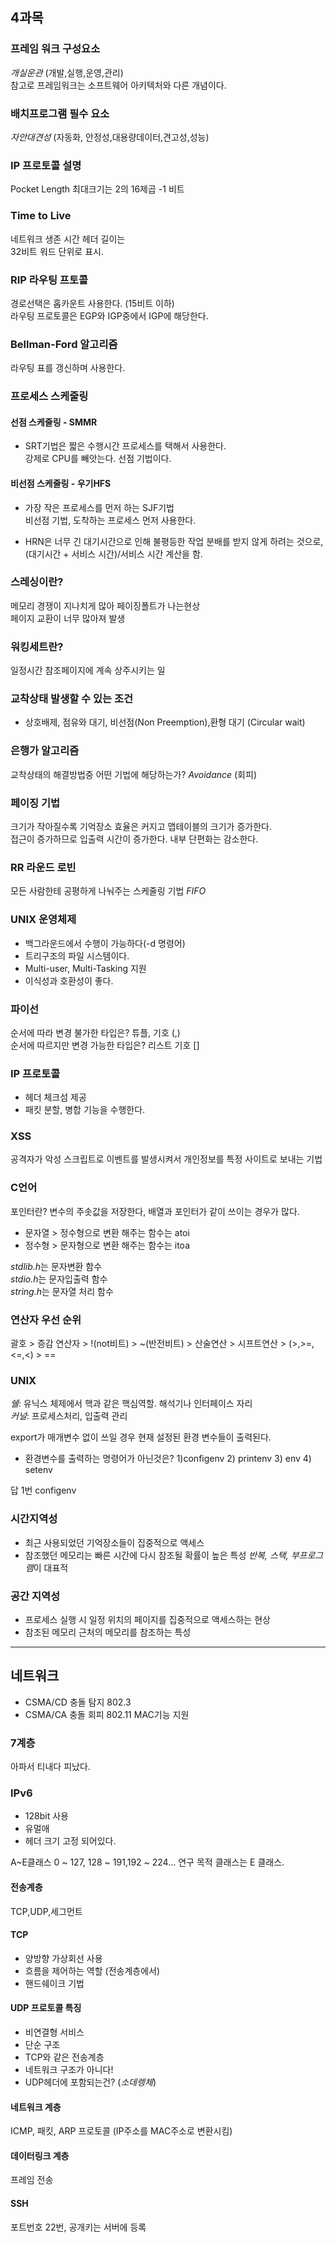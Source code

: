 ## 4과목

### 프레임 워크 구성요소
*개실운관* (개발,실행,운영,관리)\
참고로 프레임워크는 소프트웨어 아키텍처와 다른 개념이다.

### 배치프로그램 필수 요소
*자안대견성*
(자동화, 안정성,대용량데이터,견고성,성능)

### IP 프로토콜 설명
Pocket Length 최대크기는 2의 16제곱 -1 비트

### Time to Live
네트워크 생존 시간
헤더 길이는 \
32비트 워드 단위로 표시.

### RIP 라우팅 프토콜
경로선택은 홉카운트 사용한다. (15비트 이하)\
라우팅 프로토콜은 EGP와 IGP중에서 IGP에 해당한다.

### Bellman-Ford 알고리즘
라우팅 표를 갱신하며 사용한다.

### 프로세스 스케줄링

#### 선점 스케줄링 - SMMR


* SRT기법은 짧은 수행시간 프로세스를 택해서 사용한다. \
  강제로 CPU를 빼앗는다. 선점 기법이다.


#### 비선점 스케줄링 - 우기HFS
* 가장 작은 프로세스를 먼저 하는 SJF기법\
  비선점 기법, 도착하는 프로세스 먼저 사용한다.

* HRN은 너무 긴 대기시간으로 인해 불평등한 작업 분배를 받지 않게 하려는 것으로,
(대기시간 + 서비스 시간)/서비스 시간 계산을 함.

### 스레싱이란?
메모리 경쟁이 지나치게 많아 페이징폴트가 나는현상\
페이지 교환이 너무 많아져 발생

### 워킹세트란?
일정시간 참조페이지에 계속 상주시키는 일


### 교착상태 발생할 수 있는 조건
- 상호배제, 점유와 대기, 비선점(Non Preemption),환형 대기 (Circular wait)

### 은행가 알고리즘
교착상태의 해결방법중 어떤 기법에 해당하는가? *Avoidance* (회피)


### 페이징 기법
크기가 작아질수록 기억장소 효율은 커지고 맵테이블의 크기가 증가한다.\
접근이 증가하므로 입출력 시간이 증가한다. 내부 단편화는 감소한다.


### RR 라운드 로빈
모든 사람한테 공평하게 나눠주는 스케줄링 기법 *FIFO*

### UNIX 운영체제
- 백그라운드에서 수행이 가능하다(-d 명령어)
- 트리구조의 파일 시스템이다.
- Multi-user, Multi-Tasking 지원
- 이식성과 호환성이 좋다.


### 파이선
순서에 따라 변경 불가한 타입은? 튜플, 기호 (,)\
순서에 따르지만 변경 가능한 타입은? 리스트 기호 []

### IP 프로토콜
- 헤더 체크섬 제공
- 패킷 분할, 병합 기능을 수행한다.

### XSS
공격자가 악성 스크립트로 이벤트를 발생시켜서 개인정보를 특정 사이트로 보내는 기법

### C언어
포인터란?
변수의 주솟값을 저장한다, 배열과 포인터가 같이 쓰이는 경우가 많다.

* 문자열 > 정수형으로 변환 해주는 함수는 atoi
* 정수형 > 문자형으로 변환 해주는 함수는 itoa

*stdlib.h*는 문자변환 함수\
*stdio.h*는 문자입출력 함수\
*string.h*는 문자열 처리 함수

### 연산자 우선 순위
괄호 > 증감 연산자 > !(not비트) > ~(반전비트) > 산술연산 > 시프트연산 > (>,>=,<=,<) > ==

### UNIX
*쉘*: 유닉스 체제에서 핵과 같은 핵심역할. 해석기나 인터페이스 자리 \
*커널*: 프로세스처리, 입출력 관리

export가 매개변수 없이 쓰일 경우 현재 설정된 환경 변수들이 출력된다.

* 환경변수를 출력하는 명령어가 아닌것은?
1)configenv 2) printenv 3) env 4) setenv

답 1번 configenv

### 시간지역성
- 최근 사용되었던 기억장소들이 집중적으로 액세스
- 참조했던 메모리는 빠른 시간에 다시 참조될 확률이 높은 특성
*반복, 스택, 부프로그램*이 대표적

### 공간 지역성
- 프로세스 실행 시 일정 위치의 페이지를 집중적으로 액세스하는 현상
- 참조된 메모리 근처의 메모리를 참조하는 특성

-----------------------

## 네트워크
- CSMA/CD 충돌 탐지 802.3
- CSMA/CA 충돌 회피 802.11 MAC기능 지원

### 7계층
아파서 티내다 피났다. 
### IPv6
- 128bit 사용
- 유멀애
- 헤더 크기 고정 되어있다.

A~E클래스 0 ~ 127, 128 ~ 191,192 ~ 224...
연구 목적 클래스는 E 클래스.


#### 전송계층
TCP,UDP,세그먼트

#### TCP
- 양방향 가상회선 사용
- 흐름을 제어하는 역할 (전송계층에서)
- 핸드쉐이크 기법

#### UDP 프로토콜 특징
- 비연결형 서비스
- 단순  구조
- TCP와 같은 전송계층
- 네트워크 구조가 아니다!
- UDP헤더에 포함되는건? (*소데렝체*)

#### 네트워크 계층
ICMP, 패킷, ARP 프로토콜 (IP주소를 MAC주소로 변환시킴)

#### 데이터링크 계층
프레임 전송

#### SSH
포트번호 22번, 공개키는 서버에 등록
